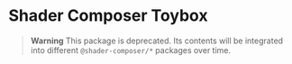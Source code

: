 # Shader Composer Toybox

> **Warning** This package is deprecated. Its contents will be integrated into different `@shader-composer/*` packages over time.
